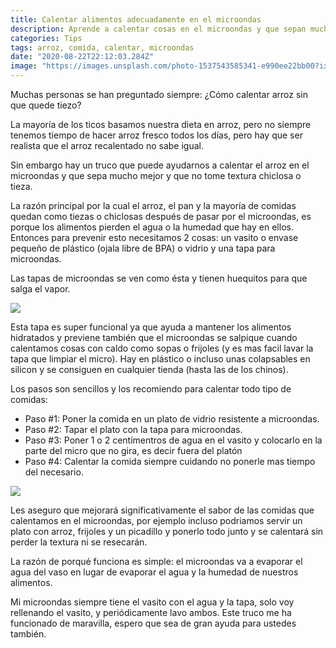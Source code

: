 ```yaml
---
title: Calentar alimentos adecuadamente en el microondas
description: Aprende a calentar cosas en el microondas y que sepan mucho mejor
categories: Tips
tags: arroz, comida, calentar, microondas
date: "2020-08-22T22:12:03.284Z"
image: "https://images.unsplash.com/photo-1537543585341-e990ee22bb00?ixlib=rb-1.2.1&ixid=eyJhcHBfaWQiOjEyMDd9&auto=format&fit=crop&w=800&q=80"
---
```


Muchas personas se han preguntado siempre: ¿Cómo calentar arroz sin que quede tiezo?

La mayoría de los ticos basamos nuestra dieta en arroz, pero no siempre tenemos tiempo de hacer arroz fresco todos los días, pero hay que ser realista que el arroz recalentado no sabe igual.

Sin embargo hay un truco que puede ayudarnos a calentar el arroz en el microondas y que sepa mucho mejor y que no tome textura chiclosa o tieza.

La razón principal por la cual el arroz, el pan y la mayoría de comidas quedan como tiezas o chiclosas después de pasar por el microondas, es porque los alimentos pierden el agua o la humedad que hay en ellos. Entonces para prevenir esto necesitamos 2 cosas: un vasito o envase pequeño de plástico (ojala libre de BPA) o vidrio y una tapa para microondas.

Las tapas de microondas se ven como ésta y tienen huequitos para que salga el vapor.

<div class='image-container'> 
  <img src = "https://res.cloudinary.com/dwb6ecajn/image/upload/c_scale,w_416/v1598225237/cocinaQ/Calentar%20alimentos%20adecuadamente%20en%20el%20microondas/Untitled_mcytgn.png">
  </img>
</div>

Esta tapa es super funcional ya que ayuda a mantener los alimentos hidratados y previene también que el microondas se salpique cuando calentamos cosas con caldo como sopas o frijoles (y es mas facil lavar la tapa que limpiar el micro). Hay en plástico o incluso unas colapsables en silicon y se consiguen en cualquier tienda (hasta las de los chinos).

Los pasos son sencillos y los recomiendo para calentar todo tipo de comidas:

- Paso #1: Poner la comida en un plato de vidrio resistente a microondas.
- Paso #2: Tapar el plato con la tapa para microondas.
- Paso #3: Poner 1 o 2 centímentros de agua en el vasito y colocarlo en la parte del micro que no gira, es decir fuera del platón
- Paso #4: Calentar la comida siempre cuidando no ponerle mas tiempo del necesario.

 <div class='image-container'> 
  <img src = "https://res.cloudinary.com/dwb6ecajn/image/upload/c_scale,w_707/v1598225095/cocinaQ/Calentar%20alimentos%20adecuadamente%20en%20el%20microondas/20200823_152611-01_mzuxyn.jpg">
  </img>
</div>

Les aseguro que mejorará significativamente el sabor de las comidas que calentamos en el microondas, por ejemplo incluso podriamos servir un plato con arroz, frijoles y un picadillo y ponerlo todo junto y se calentará sin perder la textura ni se resecarán. 

La razón de porqué funciona es simple: el microondas va a evaporar el agua del vaso en lugar de evaporar el agua y la humedad de nuestros alimentos.

Mi microondas siempre tiene el vasito con el agua y la tapa, solo voy rellenando el vasito, y periódicamente lavo ambos.  Este truco me ha funcionado de maravilla, espero que sea de gran ayuda para ustedes también. 

